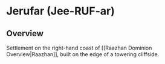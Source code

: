 # Jerufar (Jee-RUF-ar)
## Overview
Settlement on the right-hand coast of [[Raazhan Dominion Overview|Raazhan]], built on the edge of a towering cliffside.